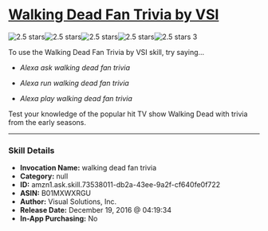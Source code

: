 # [Walking Dead Fan Trivia by VSI](http://alexa.amazon.com/#skills/amzn1.ask.skill.73538011-db2a-43ee-9a2f-cf640fe0f722)
![2.5 stars](../../images/ic_star_black_18dp_1x.png)![2.5 stars](../../images/ic_star_black_18dp_1x.png)![2.5 stars](../../images/ic_star_half_black_18dp_1x.png)![2.5 stars](../../images/ic_star_border_black_18dp_1x.png)![2.5 stars](../../images/ic_star_border_black_18dp_1x.png) 3

To use the Walking Dead Fan Trivia by VSI skill, try saying...

* *Alexa ask walking dead fan trivia*

* *Alexa run walking dead fan trivia*

* *Alexa play walking dead fan trivia*

Test your knowledge of the popular hit TV show Walking Dead with trivia from the early seasons.

***

### Skill Details

* **Invocation Name:** walking dead fan trivia
* **Category:** null
* **ID:** amzn1.ask.skill.73538011-db2a-43ee-9a2f-cf640fe0f722
* **ASIN:** B01MXWXRGU
* **Author:** Visual Solutions, Inc.
* **Release Date:** December 19, 2016 @ 04:19:34
* **In-App Purchasing:** No
